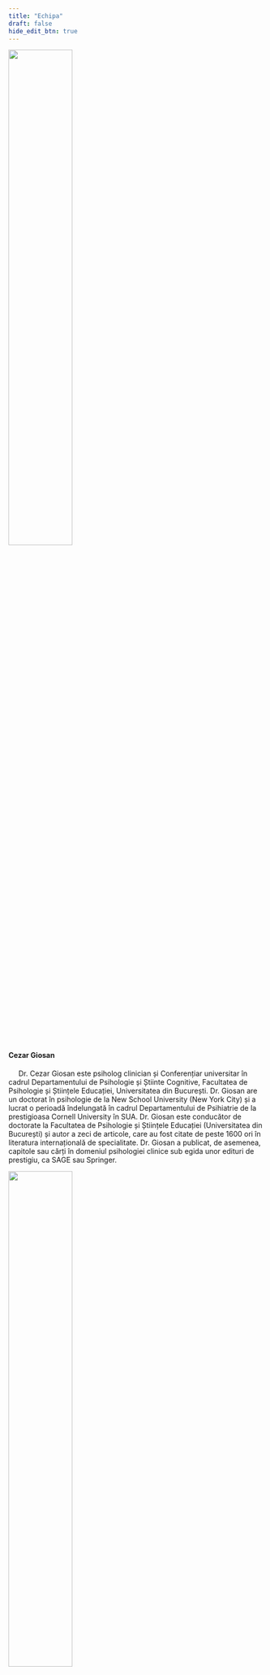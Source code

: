 ```yaml
---
title: "Echipa"
draft: false
hide_edit_btn: true
---
```


<div class="container">
  <div class="row">
    <!-- team member 1 -->
      <div class="team-member px-3 py-3 bg-white shadow shadow--no-hover text-justify d-block match-height cardLink">
        <img
          src="/images/1_Giosan.png"
          width="50%" height="50%"
          alt=""
          class="team-member__image"/>
        <p class="team-member__name"><h4>Cezar Giosan</h4></p>
        <p class="team-member__description">
        &nbsp;&nbsp;&nbsp;&nbsp;
          Dr. Cezar Giosan este psiholog clinician și Conferențiar universitar în cadrul Departamentului de Psihologie și Știinte Cognitive, Facultatea de Psihologie și Științele Educației, Universitatea din București. Dr. Giosan are un doctorat în psihologie de la New School University (New York City) și a lucrat o perioadă îndelungată în cadrul Departamentului de Psihiatrie de la prestigioasa Cornell University în SUA. Dr. Giosan este conducător de doctorate la Facultatea de Psihologie și Științele Educației (Universitatea din București) și autor a zeci de articole, care au fost citate de peste 1600 ori în literatura internațională de specialitate. Dr. Giosan a publicat, de asemenea, capitole sau cărți în domeniul psihologiei clinice sub egida unor edituri de prestigiu, ca SAGE sau Springer.
        </p>
      </div>
      <!-- team member 2 -->
      <div class="team-member px-3 py-3 bg-white shadow shadow--no-hover text-justify d-block match-height cardLink">
        <img
          src="/images/2_Nedelcea.png"
          width="50%" height="50%"
          alt=""
          class="team-member__image"/>
        <p class="team-member__name"><h4>Cătălin Nedelcea</h4></p>
        <p class="team-member__description">
        &nbsp;&nbsp;&nbsp;&nbsp;
          Dr. Cătălin Nedelcea este psiholog și profesor de psihologie în cadrul Departamentului de Psihologie și Știinte Cognitive, Facultatea de Psihologie și Științele Educației, Universitatea din București. Cătălin este specializat în două direcții relevante din domeniul sănătății mintale: psihoterapia și evaluarea psihologică. La FPSE conduce un program de master în psihoterapia focalizată pe emoții, susține cursuri de psihoterapie și evaluare psihologică clinică și coordonează proiecte de cercetare doctorală în psihologie, fiind totodată implicat în proiecte de cercetare finanțate sau independente. Este directorul Clinicii de Asistență și Intervenție Psihologică din cadrul FPSE. Cătălin este psihoterapeut practician, vicepreședinte al Asociației Psihologilor din România și președinte al Institutului de Psihoterapie Experiențială Focalizată pe Emoții din România.
        </p>
      </div>
            <!-- team member 3 -->
      <div class="team-member px-3 py-3 bg-white shadow shadow--no-hover text-justify d-block match-height cardLink">
        <img
          src="/images/3_Papasteri.png"
          width="50%" height="50%"
          alt=""
          class="team-member__image"/>
        <p class="team-member__name"><h4>Claudiu C. Papasteri</h4></p>
        <p class="team-member__description">
        &nbsp;&nbsp;&nbsp;&nbsp;
          Dr. Claudiu C. Papasteri este psiholog clinician, psihoterapeut și asistent universitar în cadrul Departamentului de Psihologie și Știinte Cognitive, Facultatea de Psihologie și Științele Educației, Universitatea din București. Format în psihoterapie experiențială, focalizată pe emoții și ericksoniană, studiile lui anterioare au vizat dezvoltarea și targetarea intervențiilor psihologice, și cercetarea proceselor de psihoterapie. Principalele sale domenii de cercetare îmbină psihologia clinică, psihoterapia și psihofiziologia cu pasiunea sa pentru programare statistică și psihometrie.
        </p>
      </div>
            <!-- team member 4 -->
      <div class="team-member px-3 py-3 bg-white shadow shadow--no-hover text-justify d-block match-height cardLink">
        <img
          src="/images/4_Cosmoiu.png"
          width="50%" height="50%"
          alt=""
          class="team-member__image"/>
        <p class="team-member__name"><h4>Ana Cosmoiu</h4></p>
        <p class="team-member__description">
        &nbsp;&nbsp;&nbsp;&nbsp;
          Dr. Ana Cosmoiu este asistent universitar în cadrul Departamentului de Psihologie și Știinte Cognitive, Facultatea de Psihologie și Științele Educației, Universitatea din București, și psihoterapeut specializat în Psihoterapia Focalizată pe Emoții. Interesele ei de cercetare sunt focalizate pe procese social-cognitive și contribuția lor în dezvoltarea și menținerea psihopatologiei.
        </p>
      </div>
            <!-- team member 5 -->
      <div class="team-member px-3 py-3 bg-white shadow shadow--no-hover text-justify d-block match-height cardLink">
        <img
          src="/images/5_Toma.png"
          width="50%" height="50%"
          alt=""
          class="team-member__image"/>
        <p class="team-member__name"><h4>Ana Toma</h4></p>
        <p class="team-member__description">
        &nbsp;&nbsp;&nbsp;&nbsp;
          Ana Toma este psiholog, student-doctorand și asistent universitar doctorand la Facultatea de Psihologie și Științele Educației, Universitatea din București. Ana este specializată în psihoterapie cognitiv-comportamentală și psihologie clinică și urmează în prezent cursuri de formare în psihoterapia focalizată pe emoții. Ca cercetător, Ana se centrează pe psihologia cuplului în cadrul tezei de doctorat. Activitatea de predare include subiecte precum psihoterapia și statistica în științele sociale.
        </p>
      </div>
            <!-- team member 6 -->
      <div class="team-member px-3 py-3 bg-white shadow shadow--no-hover text-justify d-block match-height cardLink">
        <img
          src="/images/6_Chira.png"
          width="50%" height="50%"
          alt=""
          class="team-member__image"/>
        <p class="team-member__name"><h4>Ana-Maria Chira</h4></p>
        <p class="team-member__description">
        &nbsp;&nbsp;&nbsp;&nbsp;
          Ana-Maria Chira este psiholog clinician specializat în Psiho-Oncologie și student-doctorand în cadrul Școlii Doctorale de Psihologie și Științele Educației, Universitatea din București. Interesele sale de cercetare vizează cu precădere traumatizarea vicariantă și atitudinile privind căutarea ajutorului de specialitate.
        </p>
      </div>
  </div>
</div>
